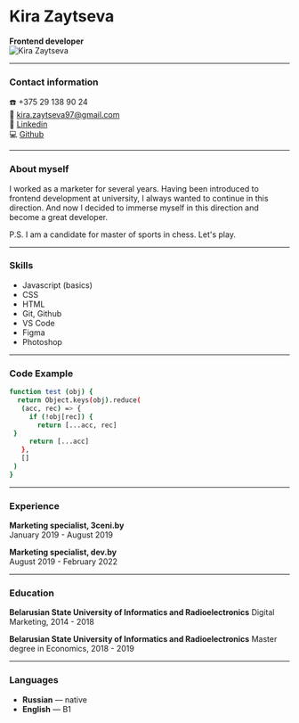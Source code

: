 # Kira Zaytseva

**Frontend developer**  
![Kira Zaytseva](https://i.imgur.com/YkZqDSh.jpg?2)
********

### Contact information

☎️  +375 29 138 90 24  
📧 kira.zaytseva97@gmail.com  
💬 [Linkedin](https://www.linkedin.com/in/kira-zaytseva/)  
💻 [Github](https://github.com/kira-zaytseva)

********

### About myself
I worked as a marketer for several years. Having been introduced to frontend development at university, I always wanted to continue in this direction. And now I decided to immerse myself in this direction and become a great developer. 

P.S. I am a candidate for master of sports in chess. Let's play.
********
### Skills
* Javascript (basics)
* CSS
* HTML
* Git, Github
* VS Code
* Figma
* Photoshop
********
### Code Example
```sh
function test (obj) {
  return Object.keys(obj).reduce(
   (acc, rec) => { 
     if (!obj[rec]) { 
       return [...acc, rec]
 }
     return [...acc]
   },
   []
 ) 
}
```
********
### Experience

**Marketing specialist, 3ceni.by**  
January 2019 - August 2019

**Marketing specialist, dev.by**  
August 2019 - February 2022
********
### Education

**Belarusian State University of Informatics and Radioelectronics**
Digital Marketing, 2014 - 2018

**Belarusian State University of Informatics and Radioelectronics**
Master degree in Economics, 2018 - 2019
********
### Languages
* **Russian** — native
* **English** — B1